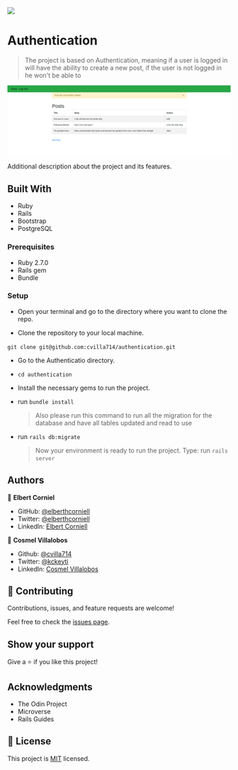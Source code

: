 ![](https://img.shields.io/badge/Microverse-blueviolet)

# Authentication

> The project is based on Authentication, meaning if a user is logged in
> will have the ability to create a new post, if the user is not logged in
> he won't be able to

![screenshot](./authentication.png)

Additional description about the project and its features.

## Built With

- Ruby
- Rails
- Bootstrap
- PostgreSQL

### Prerequisites

- Ruby 2.7.0
- Rails gem
- Bundle

### Setup

- Open your terminal and go to the directory where you want to clone the repo.

- Clone the repository to your local machine.

`git clone git@github.com:cvilla714/authentication.git`

- Go to the Authenticatio directory.

- `cd authentication`

- Install the necessary gems to run the project.

- run `bundle install`
  > Also please run this command to run all the migration for the database and have all tables updated and read to use
- run `rails db:migrate`
  > Now your environment is ready to run the project. Type:
  > run `rails server`

## Authors

👤 **Elbert Corniel**

- GitHub: [@elberthcorniell](https://github.com/elberthcorniell)
- Twitter: [@elberthcorniell](https://twitter.com/elberthcorniell)
- LinkedIn: [Elbert Corniell](https://www.linkedin.com/in/elbert-corniell-989183159/)

👤 **Cosmel Villalobos**

- Github: [@cvilla714](https://github.com/cvilla714)
- Twitter: [@kckeyti](https://twitter.com/kckeyti)
- LinkedIn: [Cosmel Villalobos](https://www.linkedin.com/in/cosvilla/)

## 🤝 Contributing

Contributions, issues, and feature requests are welcome!

Feel free to check the [issues page](issues/).

## Show your support

Give a ⭐️ if you like this project!

## Acknowledgments

- The Odin Project
- Microverse
- Rails Guides

## 📝 License

This project is [MIT](lic.url) licensed.
